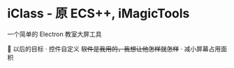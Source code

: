 # iClass - 原 ECS++, iMagicTools
一个简单的 Electron 教室大屏工具

📝 以后的目标
· 控件自定义 ~~软件是我用的，我想让他怎样就怎样~~
· 减小屏幕占用面积
